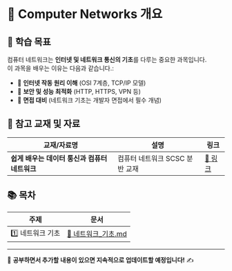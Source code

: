 # 📂 Computer Networks 개요

## 📌 학습 목표

컴퓨터 네트워크는 **인터넷 및 네트워크 통신의 기초**를 다루는 중요한 과목입니다.  
이 과목을 배우는 이유는 다음과 같습니다.:

- 🔹 **인터넷 작동 원리 이해** (OSI 7계층, TCP/IP 모델)
- 🔹 **보안 및 성능 최적화** (HTTP, HTTPS, VPN 등)
- 🔹 **면접 대비** (네트워크 기초는 개발자 면접에서 필수 개념)

## 📖 참고 교재 및 자료

| 교재/자료명                                   | 설명                           | 링크                                                                                 |
| --------------------------------------------- | ------------------------------ | ------------------------------------------------------------------------------------ |
| **쉽게 배우는 데이터 통신과 컴퓨터 네트워크** | 컴퓨터 네트워크 SCSC 분반 교재 | [🔗 링크](https://www.aladin.co.kr/shop/wproduct.aspx?ItemId=297253517&start=slayer) |

## 📚 목차

| 주제             | 문서                                     |
| ---------------- | ---------------------------------------- |
| 1️⃣ 네트워크 기초 | [📄 네트워크\_기초.md](네트워크_기초.md) |

---

📌 **공부하면서 추가할 내용이 있으면 지속적으로 업데이트할 예정입니다!** ✍️
